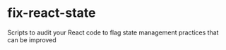 # fix-react-state
Scripts to audit your React code to flag state management practices that can be improved
